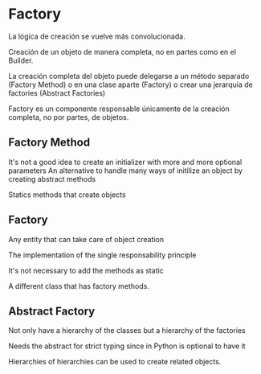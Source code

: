 # Factory

La lógica de creación se vuelve 
más convolucionada.

Creación de un objeto de manera completa, no en partes como en el Builder.

La creación completa del objeto puede delegarse a un método separado (Factory Method) o en una clase aparte (Factory) o crear una jerarquía de factories (Abstract Factories)

Factory es un componente responsable únicamente de la creación completa, no por partes, de objetos.

## Factory Method

It's not a good idea to create an initializer with more and more optional parameters
An alternative to handle many ways of initilize an object by creating abstract methods

Statics methods that create objects
## Factory
Any entity that can take care of object creation

The implementation of the single responsability principle

It's not necessary to add the methods as static

A different class that has factory methods. 

## Abstract Factory

Not only have a hierarchy of the classes 
but a hierarchy of the factories

Needs the abstract for strict typing since in Python is optional to have it

Hierarchies of hierarchies can be used to create related objects. 